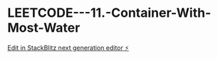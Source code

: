 # LEETCODE---11.-Container-With-Most-Water

[Edit in StackBlitz next generation editor ⚡️](https://stackblitz.com/~/github.com/sspinit88/LEETCODE---11.-Container-With-Most-Water)